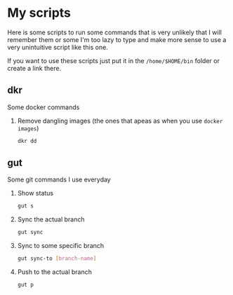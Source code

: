 # My scripts

Here is some scripts to run some commands that is very unlikely that I will remember them or some 
I'm too lazy to type and make more sense to use a very unintuitive script like this one.

If you want to use these scripts just put it in the `/home/$HOME/bin` folder or create a link there.

## dkr

Some docker commands

1. Remove dangling images (the ones that apeas as <none> when you use `docker images`)
    ```bash
    dkr dd
    ``` 

## gut
Some git commands I use everyday

1. Show status 
    ```bash
    gut s
    ```
1. Sync the actual branch
    ```bash
    gut sync
    ```
1. Sync to some specific branch
    ```bash
    gut sync-to [branch-name]
    ```
1. Push to the actual branch
    ```bash
    gut p
    ```  